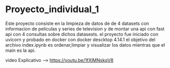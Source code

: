 # Proyecto_individual_1

Este proyecto consiste en la limpieza de datos de de 4 datasets con informacion de peliculas y series de television y de montar una api con fast api con 4 consultas sobre dichos datasests.
el proyecto fue iniciado con uvicorn y probado en docker con docker descktop 4.14.1
el objetivo del archivo index.ipynb es ordenar,limpiar y visualizar los datos mientras que el main es la api.

video Explicativo --> https://youtu.be/1fXlMNskqV8
